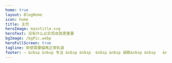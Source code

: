 ```yaml
---
home: true
layout: BlogHome
icon: home
title: 主页
heroImage: maintitle.svg
heroText: 没有什么比实现自我更重要
bgImage: /bgPic.webp
heroFullScreen: true
tagline: 即使需要偏离正常轨道
footer: — &nbsp &nbsp 专注 &nbsp &nbsp  &nbsp &nbsp 细致&nbsp &nbsp   &nbsp &nbsp 执着 &nbsp &nbsp —
---
```






<script>
  import { onMounted } from 'vue'
  export default {
    setup(){
      onMounted(()=>{
    let first = document.querySelector('.social-media:first-child')
    // first.onclick=test(
    //   ()=>{
    //     return false
    //   }
    // // )
    // first.addEventListener('click',()=>{
    // // console.log('test')
    // return false

    // })
      })
    }
  }
</script>
